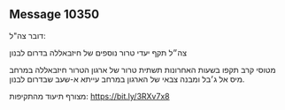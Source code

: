 ## Message 10350

דובר צה"ל:

צה״ל תקף יעדי טרור נוספים של חיזבאללה בדרום לבנון

מטוסי קרב תקפו בשעות האחרונות תשתית טרור של ארגון הטרור חיזבאללה במרחב מיס אל ג׳בל ומבנה צבאי של הארגון במרחב עייתא א-שעב שבדרום לבנון. 

מצורף תיעוד מהתקיפות: https://bit.ly/3RXv7x8

